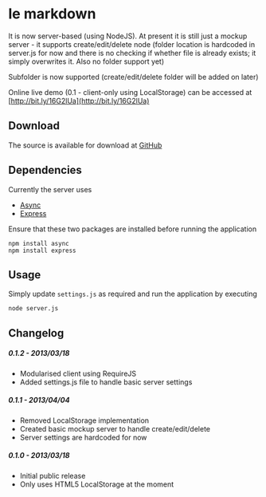 # le markdown

It is now server-based (using NodeJS). At present it is still just a mockup server -
it supports create/edit/delete node (folder location is hardcoded in server.js for now
and there is no checking if whether file is already exists; it simply overwrites it.
Also no folder support yet)

Subfolder is now supported (create/edit/delete folder will be added on later)

Online live demo (0.1 - client-only using LocalStorage) can be accessed at
[http://bit.ly/16G2lUa](http://bit.ly/16G2lUa)

## Download

The source is available for download at [GitHub](https://github.com/ronaldsuwandi/le-markdown)

## Dependencies

Currently the server uses

* [Async](https://github.com/caolan/async)
* [Express](https://github.com/visionmedia/express)

Ensure that these two packages are installed before running the application

    npm install async
    npm install express

## Usage

Simply update `settings.js` as required and run the application by executing

    node server.js

## Changelog

##### 0.1.2 - 2013/03/18
* Modularised client using RequireJS
* Added settings.js file to handle basic server settings

##### 0.1.1 - 2013/04/04
* Removed LocalStorage implementation
* Created basic mockup server to handle create/edit/delete
* Server settings are hardcoded for now

##### 0.1.0 - 2013/03/18
* Initial public release
* Only uses HTML5 LocalStorage at the moment
